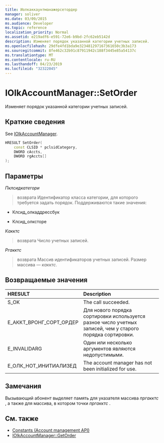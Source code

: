 ```yaml
---
title: Иолкаккаунтманажерсетордер
manager: soliver
ms.date: 03/09/2015
ms.audience: Developer
ms.topic: reference
localization_priority: Normal
ms.assetid: e219adf6-e591-72e6-b9bd-2fc62eb5142d
description: Изменяет порядок указанной категории учетных записей.
ms.openlocfilehash: 29dfe4fd1bda9e323481297167361650c3b3a173
ms.sourcegitcommit: 8fe462c32b91c87911942c188f3445e85a54137c
ms.translationtype: MT
ms.contentlocale: ru-RU
ms.lasthandoff: 04/23/2019
ms.locfileid: "32322045"
---
```

# <a name="iolkaccountmanagersetorder"></a>IOlkAccountManager::SetOrder

Изменяет порядок указанной категории учетных записей.
  
## <a name="quick-info"></a>Краткие сведения

See [IOlkAccountManager](iolkaccountmanager.md).
  
```cpp
HRESULT SetOrder(
    const CLSID * pclsidCategory,
    DWORD cAccts,
    DWORD rgAccts[]
);

```

## <a name="parameters"></a>Параметры

_Пклсидкатегори_
  
> возврата Идентификатор класса категории, для которого требуется задать порядок. Поддерживаются такие значения:
    
   - Клсид_олкаддрессбук
    
   - Клсид_олксторе
    
_Какктс_
  
> возврата Число учетных записей.
    
_Ргакктс_
  
> возврата Массив идентификаторов учетных записей. Размер массива — _какктс_.
    
## <a name="return-values"></a>Возвращаемые значения

|**HRESULT**|**Description**|
|:-----|:-----|
|S_OK  <br/> |The call succeeded.  <br/> |
|Е_АККТ_ВРОНГ_СОРТ_ОРДЕР  <br/> |Для нового порядка сортировки используется разное число учетных записей, чем у старого порядка сортировки.  <br/> |
|E_INVALIDARG  <br/> |Один или несколько аргументов являются недопустимыми.  <br/> |
|Е_ОЛК_НОТ_ИНИТИАЛИЗЕД  <br/> |The account manager has not been initialized for use.  <br/> |
   
## <a name="remarks"></a>Замечания

Вызывающий абонент выделяет память для указателя массива _пргакктс_ , а также для массива, в котором точки _пргакктс_ . 
  
## <a name="see-also"></a>См. также

- [Constants (Account management API)](constants-account-management-api.md)  
- [IOlkAccountManager::GetOrder](iolkaccountmanager-getorder.md)

